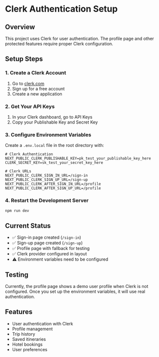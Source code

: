 # Clerk Authentication Setup

## Overview
This project uses Clerk for user authentication. The profile page and other protected features require proper Clerk configuration.

## Setup Steps

### 1. Create a Clerk Account
1. Go to [clerk.com](https://clerk.com)
2. Sign up for a free account
3. Create a new application

### 2. Get Your API Keys
1. In your Clerk dashboard, go to API Keys
2. Copy your Publishable Key and Secret Key

### 3. Configure Environment Variables
Create a `.env.local` file in the root directory with:

```env
# Clerk Authentication
NEXT_PUBLIC_CLERK_PUBLISHABLE_KEY=pk_test_your_publishable_key_here
CLERK_SECRET_KEY=sk_test_your_secret_key_here

# Clerk URLs
NEXT_PUBLIC_CLERK_SIGN_IN_URL=/sign-in
NEXT_PUBLIC_CLERK_SIGN_UP_URL=/sign-up
NEXT_PUBLIC_CLERK_AFTER_SIGN_IN_URL=/profile
NEXT_PUBLIC_CLERK_AFTER_SIGN_UP_URL=/profile
```

### 4. Restart the Development Server
```bash
npm run dev
```

## Current Status
- ✅ Sign-in page created (`/sign-in`)
- ✅ Sign-up page created (`/sign-up`)
- ✅ Profile page with fallback for testing
- ✅ Clerk provider configured in layout
- ⚠️ Environment variables need to be configured

## Testing
Currently, the profile page shows a demo user profile when Clerk is not configured. Once you set up the environment variables, it will use real authentication.

## Features
- User authentication with Clerk
- Profile management
- Trip history
- Saved itineraries
- Hotel bookings
- User preferences






